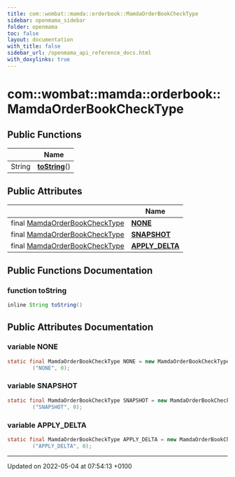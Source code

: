 ```yaml
---
title: com::wombat::mamda::orderbook::MamdaOrderBookCheckType
sidebar: openmama_sidebar
folder: openmama
toc: false
layout: documentation
with_title: false
sidebar_url: /openmama_api_reference_docs.html
with_doxylinks: true
---
```


# com::wombat::mamda::orderbook::MamdaOrderBookCheckType





## Public Functions

|                | Name           |
| -------------- | -------------- |
| String | **[toString](classcom_1_1wombat_1_1mamda_1_1orderbook_1_1MamdaOrderBookCheckType.html#function-tostring)**() |

## Public Attributes

|                | Name           |
| -------------- | -------------- |
| final [MamdaOrderBookCheckType](classcom_1_1wombat_1_1mamda_1_1orderbook_1_1MamdaOrderBookCheckType.html) | **[NONE](classcom_1_1wombat_1_1mamda_1_1orderbook_1_1MamdaOrderBookCheckType.html#variable-none)**  |
| final [MamdaOrderBookCheckType](classcom_1_1wombat_1_1mamda_1_1orderbook_1_1MamdaOrderBookCheckType.html) | **[SNAPSHOT](classcom_1_1wombat_1_1mamda_1_1orderbook_1_1MamdaOrderBookCheckType.html#variable-snapshot)**  |
| final [MamdaOrderBookCheckType](classcom_1_1wombat_1_1mamda_1_1orderbook_1_1MamdaOrderBookCheckType.html) | **[APPLY_DELTA](classcom_1_1wombat_1_1mamda_1_1orderbook_1_1MamdaOrderBookCheckType.html#variable-apply-delta)**  |

## Public Functions Documentation

### function toString

```java
inline String toString()
```


## Public Attributes Documentation

### variable NONE

```java
static final MamdaOrderBookCheckType NONE = new MamdaOrderBookCheckType 
        ("NONE", 0);
```


### variable SNAPSHOT

```java
static final MamdaOrderBookCheckType SNAPSHOT = new MamdaOrderBookCheckType
        ("SNAPSHOT", 0);
```


### variable APPLY_DELTA

```java
static final MamdaOrderBookCheckType APPLY_DELTA = new MamdaOrderBookCheckType
        ("APPLY_DELTA", 0);
```


-------------------------------

Updated on 2022-05-04 at 07:54:13 +0100